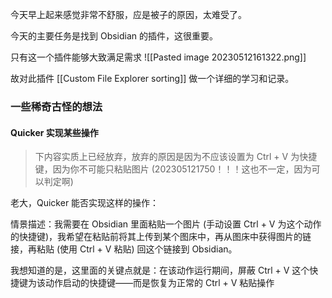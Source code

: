 今天早上起来感觉非常不舒服，应是被子的原因，太难受了。

今天的主要任务是找到 Obsidian 的插件，这很重要。

只有这一个插件能够大致满足需求
![[Pasted image 20230512161322.png]]

故对此插件 [[Custom File Explorer sorting]] 做一个详细的学习和记录。

### 一些稀奇古怪的想法

#### Quicker 实现某些操作
> 下内容实质上已经放弃，放弃的原因是因为不应该设置为 Ctrl + V 为快捷键，因为你不可能只粘贴图片 (202305121750！！！这也不一定，因为可以判定啊)

老大，Quicker 能否实现这样的操作：

情景描述：我需要在 Obsidian 里面粘贴一个图片 (手动设置 Ctrl + V 为这个动作的快捷键)，我希望在粘贴前将其上传到某个图床中，再从图床中获得图片的链接，再粘贴 (使用 Ctrl + V 粘贴) 回这个链接到 Obsidian。

我想知道的是，这里面的关键点就是：在该动作运行期间，屏蔽 Ctrl + V 这个快捷键为该动作启动的快捷键——而是恢复为正常的 Ctrl + V 粘贴操作